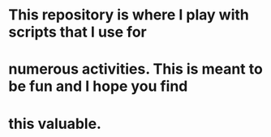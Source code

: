 # This repository is where I play with scripts that I use for 
# numerous activities. This is meant to be fun and I hope you find 
# this valuable. 

